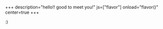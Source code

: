 +++
description="hello!! good to meet you!"
js=["flavor"]
onload="flavor()"
center=true
+++

<span id="flavor">:)</span>
